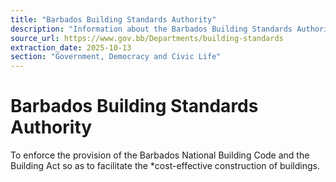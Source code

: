 ```yaml
---
title: "Barbados Building Standards Authority"
description: "Information about the Barbados Building Standards Authority and its role in enforcing the Barbados National Building Code and the Building Act to facilitate cost-effective building construction."
source_url: https://www.gov.bb/Departments/building-standards
extraction_date: 2025-10-13
section: "Government, Democracy and Civic Life"
---
```


# Barbados Building Standards Authority

To enforce the provision of the Barbados National Building Code and the Building Act so as to facilitate the \*cost-effective construction of buildings.
